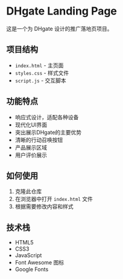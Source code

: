 # DHgate Landing Page

这是一个为 DHgate 设计的推广落地页项目。

## 项目结构
- `index.html` - 主页面
- `styles.css` - 样式文件
- `script.js` - 交互脚本

## 功能特点
- 响应式设计，适配各种设备
- 现代化UI界面
- 突出展示DHgate的主要优势
- 清晰的行动召唤按钮
- 产品展示区域
- 用户评价展示

## 如何使用
1. 克隆此仓库
2. 在浏览器中打开 `index.html` 文件
3. 根据需要修改内容和样式

## 技术栈
- HTML5
- CSS3
- JavaScript
- Font Awesome 图标
- Google Fonts 